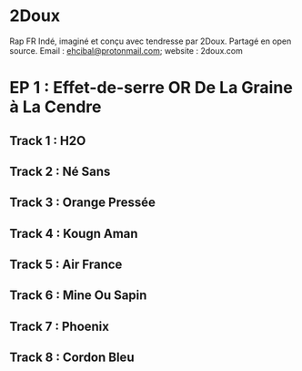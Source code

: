 # 2Doux #
Rap FR Indé, imaginé et conçu avec tendresse par 2Doux. Partagé en open source.
Email : ehcibal@protonmail.com; website : 2doux.com

# EP 1 : Effet-de-serre OR De La Graine à La Cendre #

## Track 1 : H2O
## Track 2 : Né Sans
## Track 3 : Orange Pressée
## Track 4 : Kougn Aman
## Track 5 : Air France
## Track 6 : Mine Ou Sapin
## Track 7 : Phoenix
## Track 8 : Cordon Bleu
